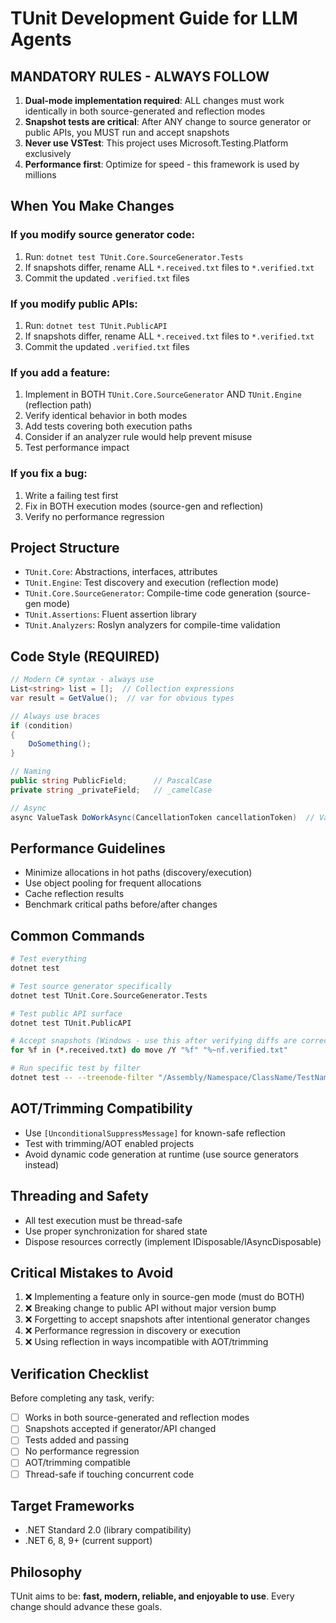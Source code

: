 # TUnit Development Guide for LLM Agents

## MANDATORY RULES - ALWAYS FOLLOW
1. **Dual-mode implementation required**: ALL changes must work identically in both source-generated and reflection modes
2. **Snapshot tests are critical**: After ANY change to source generator or public APIs, you MUST run and accept snapshots
3. **Never use VSTest**: This project uses Microsoft.Testing.Platform exclusively
4. **Performance first**: Optimize for speed - this framework is used by millions

## When You Make Changes

### If you modify source generator code:
1. Run: `dotnet test TUnit.Core.SourceGenerator.Tests`
2. If snapshots differ, rename ALL `*.received.txt` files to `*.verified.txt`
3. Commit the updated `.verified.txt` files

### If you modify public APIs:
1. Run: `dotnet test TUnit.PublicAPI`
2. If snapshots differ, rename ALL `*.received.txt` files to `*.verified.txt`
3. Commit the updated `.verified.txt` files

### If you add a feature:
1. Implement in BOTH `TUnit.Core.SourceGenerator` AND `TUnit.Engine` (reflection path)
2. Verify identical behavior in both modes
3. Add tests covering both execution paths
4. Consider if an analyzer rule would help prevent misuse
5. Test performance impact

### If you fix a bug:
1. Write a failing test first
2. Fix in BOTH execution modes (source-gen and reflection)
3. Verify no performance regression

## Project Structure
- `TUnit.Core`: Abstractions, interfaces, attributes
- `TUnit.Engine`: Test discovery and execution (reflection mode)
- `TUnit.Core.SourceGenerator`: Compile-time code generation (source-gen mode)
- `TUnit.Assertions`: Fluent assertion library
- `TUnit.Analyzers`: Roslyn analyzers for compile-time validation

## Code Style (REQUIRED)
```csharp
// Modern C# syntax - always use
List<string> list = [];  // Collection expressions
var result = GetValue();  // var for obvious types

// Always use braces
if (condition)
{
    DoSomething();
}

// Naming
public string PublicField;      // PascalCase
private string _privateField;   // _camelCase

// Async
async ValueTask DoWorkAsync(CancellationToken cancellationToken)  // ValueTask when possibly sync
```

## Performance Guidelines
- Minimize allocations in hot paths (discovery/execution)
- Use object pooling for frequent allocations
- Cache reflection results
- Benchmark critical paths before/after changes

## Common Commands
```bash
# Test everything
dotnet test

# Test source generator specifically
dotnet test TUnit.Core.SourceGenerator.Tests

# Test public API surface
dotnet test TUnit.PublicAPI

# Accept snapshots (Windows - use this after verifying diffs are correct)
for %f in (*.received.txt) do move /Y "%f" "%~nf.verified.txt"

# Run specific test by filter
dotnet test -- --treenode-filter "/Assembly/Namespace/ClassName/TestName"
```

## AOT/Trimming Compatibility
- Use `[UnconditionalSuppressMessage]` for known-safe reflection
- Test with trimming/AOT enabled projects
- Avoid dynamic code generation at runtime (use source generators instead)

## Threading and Safety
- All test execution must be thread-safe
- Use proper synchronization for shared state
- Dispose resources correctly (implement IDisposable/IAsyncDisposable)

## Critical Mistakes to Avoid
1. ❌ Implementing a feature only in source-gen mode (must do BOTH)
2. ❌ Breaking change to public API without major version bump
3. ❌ Forgetting to accept snapshots after intentional generator changes
4. ❌ Performance regression in discovery or execution
5. ❌ Using reflection in ways incompatible with AOT/trimming

## Verification Checklist
Before completing any task, verify:
- [ ] Works in both source-generated and reflection modes
- [ ] Snapshots accepted if generator/API changed
- [ ] Tests added and passing
- [ ] No performance regression
- [ ] AOT/trimming compatible
- [ ] Thread-safe if touching concurrent code

## Target Frameworks
- .NET Standard 2.0 (library compatibility)
- .NET 6, 8, 9+ (current support)

## Philosophy
TUnit aims to be: **fast, modern, reliable, and enjoyable to use**. Every change should advance these goals.